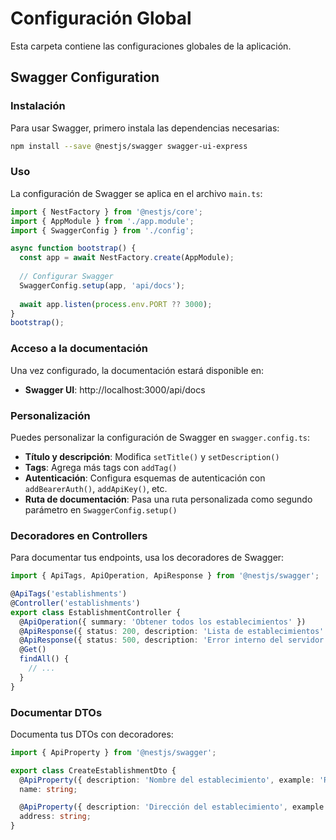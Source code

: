 # Configuración Global

Esta carpeta contiene las configuraciones globales de la aplicación.

## Swagger Configuration

### Instalación

Para usar Swagger, primero instala las dependencias necesarias:

```bash
npm install --save @nestjs/swagger swagger-ui-express
```

### Uso

La configuración de Swagger se aplica en el archivo `main.ts`:

```typescript
import { NestFactory } from '@nestjs/core';
import { AppModule } from './app.module';
import { SwaggerConfig } from './config';

async function bootstrap() {
  const app = await NestFactory.create(AppModule);
  
  // Configurar Swagger
  SwaggerConfig.setup(app, 'api/docs');
  
  await app.listen(process.env.PORT ?? 3000);
}
bootstrap();
```

### Acceso a la documentación

Una vez configurado, la documentación estará disponible en:
- **Swagger UI**: http://localhost:3000/api/docs

### Personalización

Puedes personalizar la configuración de Swagger en `swagger.config.ts`:

- **Título y descripción**: Modifica `setTitle()` y `setDescription()`
- **Tags**: Agrega más tags con `addTag()`
- **Autenticación**: Configura esquemas de autenticación con `addBearerAuth()`, `addApiKey()`, etc.
- **Ruta de documentación**: Pasa una ruta personalizada como segundo parámetro en `SwaggerConfig.setup()`

### Decoradores en Controllers

Para documentar tus endpoints, usa los decoradores de Swagger:

```typescript
import { ApiTags, ApiOperation, ApiResponse } from '@nestjs/swagger';

@ApiTags('establishments')
@Controller('establishments')
export class EstablishmentController {
  @ApiOperation({ summary: 'Obtener todos los establecimientos' })
  @ApiResponse({ status: 200, description: 'Lista de establecimientos' })
  @ApiResponse({ status: 500, description: 'Error interno del servidor' })
  @Get()
  findAll() {
    // ...
  }
}
```

### Documentar DTOs

Documenta tus DTOs con decoradores:

```typescript
import { ApiProperty } from '@nestjs/swagger';

export class CreateEstablishmentDto {
  @ApiProperty({ description: 'Nombre del establecimiento', example: 'Restaurante El Buen Sabor' })
  name: string;

  @ApiProperty({ description: 'Dirección del establecimiento', example: 'Calle Principal 123' })
  address: string;
}
```
